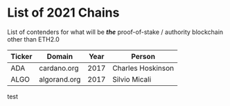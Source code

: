 # List of 2021 Chains

List of contenders for what will be _**the**_ proof-of-stake / authority
blockchain other than ETH2.0

| Ticker | Domain | Year | Person |
| --- | --- | --- | --- |
| ADA | cardano.org | 2017 | Charles Hoskinson |
| ALGO | algorand.org | 2017 |  Silvio Micali |

test
